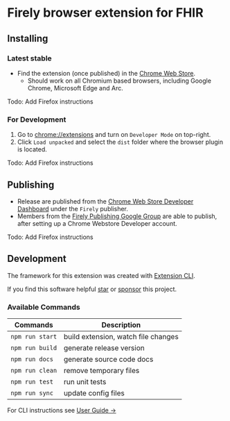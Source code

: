 # Firely browser extension for FHIR

## Installing

### Latest stable
* Find the extension (once published) in the [Chrome Web Store](https://chrome.google.com/webstore/).
   * Should work on all Chromium based browsers, including Google Chrome, Microsoft Edge and Arc.

Todo: Add Firefox instructions

### For Development

1. Go to [chrome://extensions](chrome://extensions) and turn on `Developer Mode` on top-right.
2. Click `Load unpacked` and select the `dist` folder where the browser plugin is located.

Todo: Add Firefox instructions

## Publishing

* Release are published from the [Chrome Web Store Developer Dashboard](https://chrome.google.com/webstore/devconsole/) under the `Firely` publisher.
* Members from the [Firely Publishing Google Group](https://groups.google.com/g/firely-publishing) are able to publish, after setting up a Chrome Webstore Developer account.

Todo: Add Firefox instructions

## Development 

The framework for this extension was created with [Extension CLI](https://oss.mobilefirst.me/extension-cli/).

If you find this software helpful [star](https://github.com/MobileFirstLLC/extension-cli/) or [sponsor](https://github.com/sponsors/MobileFirstLLC) this project.


### Available Commands

| Commands | Description |
| --- | --- |
| `npm run start` | build extension, watch file changes |
| `npm run build` | generate release version |
| `npm run docs` | generate source code docs |
| `npm run clean` | remove temporary files |
| `npm run test` | run unit tests |
| `npm run sync` | update config files |

For CLI instructions see [User Guide &rarr;](https://oss.mobilefirst.me/extension-cli/)
